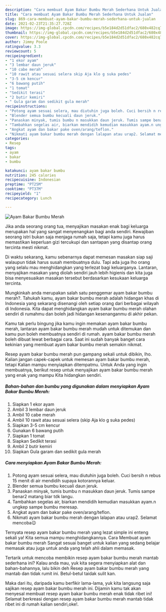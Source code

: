 ```yaml
---
description: "Cara membuat Ayam Bakar Bumbu Merah Sederhana Untuk Jualan"
title: "Cara membuat Ayam Bakar Bumbu Merah Sederhana Untuk Jualan"
slug: 869-cara-membuat-ayam-bakar-bumbu-merah-sederhana-untuk-jualan
date: 2021-02-23T21:35:27.728Z
image: https://img-global.cpcdn.com/recipes/b5e184d2d51dfac2/680x482cq70/ayam-bakar-bumbu-merah-foto-resep-utama.jpg
thumbnail: https://img-global.cpcdn.com/recipes/b5e184d2d51dfac2/680x482cq70/ayam-bakar-bumbu-merah-foto-resep-utama.jpg
cover: https://img-global.cpcdn.com/recipes/b5e184d2d51dfac2/680x482cq70/ayam-bakar-bumbu-merah-foto-resep-utama.jpg
author: Jimmy Poole
ratingvalue: 3.3
reviewcount: 5
recipeingredient:
- "1 ekor ayam"
- "3 lembar daun jeruk"
- "10 cabe merah"
- "10 rawit atau sesuai selera skip Aja klo g suka pedes"
- "3-5 cm kencur"
- "6 bawang putih"
- "1 tomat"
- "Sedikit terasi"
- "2 butir kemiri"
- " Gula garam dan sedikit gula merah"
recipeinstructions:
- "Potong ayam sesuai selera, mau diutuhin juga boleh. Cuci bersih n rebus 15 menit di air mendidih supaya kotorannya keluar."
- "Blender semua bumbu kecuali daun jeruk."
- "Panaskan minyak, tumis bumbu n masukkan daun jeruk. Tumis sampe benar2 matang biar tdk langu."
- "Tambahkan segelas air, biarkan mendidih kemudian masukkan ayam.n ungkep sampe bumbu meresap."
- "Angkat ayam dan bakar pake oven/arang/teflon."
- "Nikmati ayam bakar bumbu merah dengan lalapan atau urap2. Selamat mencoba😉"
categories:
- Resep
tags:
- ayam
- bakar
- bumbu

katakunci: ayam bakar bumbu 
nutrition: 245 calories
recipecuisine: Indonesian
preptime: "PT25M"
cooktime: "PT37M"
recipeyield: "1"
recipecategory: Lunch

---
```



![Ayam Bakar Bumbu Merah](https://img-global.cpcdn.com/recipes/b5e184d2d51dfac2/680x482cq70/ayam-bakar-bumbu-merah-foto-resep-utama.jpg)

Jika anda seorang orang tua, menyajikan masakan enak bagi keluarga merupakan hal yang sangat menyenangkan bagi anda sendiri. Kewajiban seorang istri bukan saja menjaga rumah saja, tetapi kamu juga harus memastikan keperluan gizi tercukupi dan santapan yang disantap orang tercinta mesti nikmat.

Di waktu  sekarang, kamu sebenarnya dapat memesan masakan siap saji walaupun tidak harus susah membuatnya dulu. Tapi ada juga lho orang yang selalu mau menghidangkan yang terlezat bagi keluarganya. Lantaran, menyajikan masakan yang diolah sendiri jauh lebih higienis dan kita juga bisa menyesuaikan masakan tersebut berdasarkan kesukaan keluarga tercinta. 



Mungkinkah anda merupakan salah satu penggemar ayam bakar bumbu merah?. Tahukah kamu, ayam bakar bumbu merah adalah hidangan khas di Indonesia yang sekarang disenangi oleh setiap orang dari berbagai wilayah di Indonesia. Kita dapat menghidangkan ayam bakar bumbu merah olahan sendiri di rumahmu dan boleh jadi hidangan kesenanganmu di akhir pekan.

Kamu tak perlu bingung jika kamu ingin memakan ayam bakar bumbu merah, lantaran ayam bakar bumbu merah mudah untuk ditemukan dan kamu pun boleh membuatnya sendiri di rumah. ayam bakar bumbu merah boleh dibuat lewat berbagai cara. Saat ini sudah banyak banget cara kekinian yang membuat ayam bakar bumbu merah semakin nikmat.

Resep ayam bakar bumbu merah pun gampang sekali untuk dibikin, lho. Kalian jangan capek-capek untuk memesan ayam bakar bumbu merah, tetapi Kalian mampu menyiapkan ditempatmu. Untuk Anda yang ingin membuatnya, berikut resep untuk menyajikan ayam bakar bumbu merah yang enak yang mampu Kita hidangkan sendiri.

<!--inarticleads1-->

##### Bahan-bahan dan bumbu yang digunakan dalam menyiapkan Ayam Bakar Bumbu Merah:

1. Siapkan 1 ekor ayam
1. Ambil 3 lembar daun jeruk
1. Ambil 10 cabe merah
1. Ambil 10 rawit atau sesuai selera (skip Aja klo g suka pedes)
1. Siapkan 3-5 cm kencur
1. Gunakan 6 bawang putih
1. Siapkan 1 tomat
1. Siapkan Sedikit terasi
1. Ambil 2 butir kemiri
1. Siapkan  Gula garam dan sedikit gula merah




<!--inarticleads2-->

##### Cara menyiapkan Ayam Bakar Bumbu Merah:

1. Potong ayam sesuai selera, mau diutuhin juga boleh. Cuci bersih n rebus 15 menit di air mendidih supaya kotorannya keluar.
1. Blender semua bumbu kecuali daun jeruk.
1. Panaskan minyak, tumis bumbu n masukkan daun jeruk. Tumis sampe benar2 matang biar tdk langu.
1. Tambahkan segelas air, biarkan mendidih kemudian masukkan ayam.n ungkep sampe bumbu meresap.
1. Angkat ayam dan bakar pake oven/arang/teflon.
1. Nikmati ayam bakar bumbu merah dengan lalapan atau urap2. Selamat mencoba😉




Ternyata resep ayam bakar bumbu merah yang lezat simple ini enteng sekali ya! Kita semua mampu menghidangkannya. Cara Membuat ayam bakar bumbu merah Sangat sesuai banget untuk kalian yang sedang belajar memasak atau juga untuk anda yang telah ahli dalam memasak.

Tertarik untuk mencoba membikin resep ayam bakar bumbu merah mantab sederhana ini? Kalau anda mau, yuk kita segera menyiapkan alat dan bahan-bahannya, lalu bikin deh Resep ayam bakar bumbu merah yang mantab dan tidak rumit ini. Betul-betul taidak sulit kan. 

Maka dari itu, daripada kamu berfikir lama-lama, yuk kita langsung saja sajikan resep ayam bakar bumbu merah ini. Dijamin kamu tak akan menyesal membuat resep ayam bakar bumbu merah enak tidak ribet ini! Selamat berkreasi dengan resep ayam bakar bumbu merah mantab tidak ribet ini di rumah kalian sendiri,oke!.

